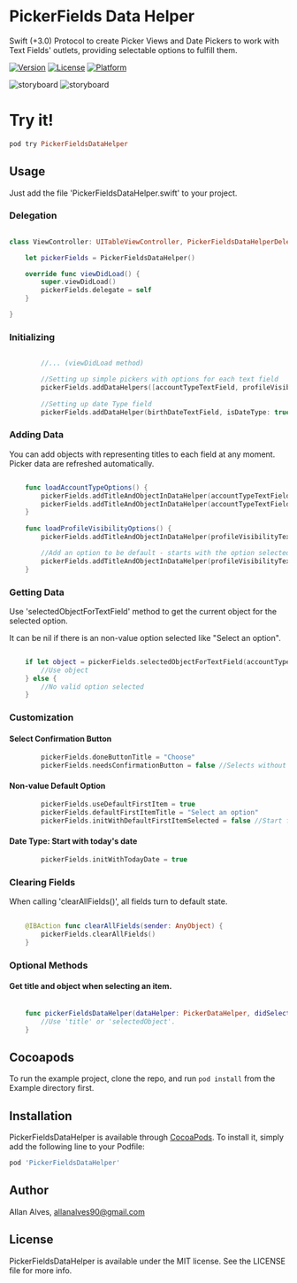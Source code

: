 # PickerFields Data Helper

Swift (+3.0) Protocol to create Picker Views and Date Pickers to work with Text Fields' outlets, providing selectable options to fulfill them.


[![Version](https://img.shields.io/cocoapods/v/PickerFieldsDataHelper.svg?style=flat)](http://cocoapods.org/pods/PickerFieldsDataHelper)
[![License](https://img.shields.io/cocoapods/l/PickerFieldsDataHelper.svg?style=flat)](http://cocoapods.org/pods/PickerFieldsDataHelper)
[![Platform](https://img.shields.io/cocoapods/p/PickerFieldsDataHelper.svg?style=flat)](http://cocoapods.org/pods/PickerFieldsDataHelper)

![storyboard](https://github.com/allanalves/PickerFieldsDataHelper/blob/master/Images/normal-picker.png?raw=true)
![storyboard](https://github.com/allanalves/PickerFieldsDataHelper/blob/master/Images/date-picker.png?raw=true)

# Try it!
```ruby
pod try PickerFieldsDataHelper
```

## Usage

Just add the file 'PickerFieldsDataHelper.swift' to your project.

### Delegation

```swift

class ViewController: UITableViewController, PickerFieldsDataHelperDelegate {

    let pickerFields = PickerFieldsDataHelper()

    override func viewDidLoad() {
        super.viewDidLoad()
        pickerFields.delegate = self
    }

}

```

### Initializing

```swift

		//... (viewDidLoad method)

        //Setting up simple pickers with options for each text field
        pickerFields.addDataHelpers([accountTypeTextField, profileVisibilityTextField])
        
        //Setting up date Type field
        pickerFields.addDataHelper(birthDateTextField, isDateType: true)

```

### Adding Data

You can add objects with representing titles to each field at any moment. Picker data are refreshed automatically.

```swift

    func loadAccountTypeOptions() {
        pickerFields.addTitleAndObjectInDataHelper(accountTypeTextField, title: "Normal User", object: 0)
        pickerFields.addTitleAndObjectInDataHelper(accountTypeTextField, title: "Admin", object: 1)
    }
    
    func loadProfileVisibilityOptions() {
        pickerFields.addTitleAndObjectInDataHelper(profileVisibilityTextField, title: "Private", object: "PRI")

        //Add an option to be default - starts with the option selected.
        pickerFields.addTitleAndObjectInDataHelper(profileVisibilityTextField, title: "Public", object: "PUB", isDefault: true)
    }

```

### Getting Data

Use 'selectedObjectForTextField' method to get the current object for the selected option.

It can be nil if there is an non-value option selected like "Select an option".

```swift

    if let object = pickerFields.selectedObjectForTextField(accountTypeTextField) {
    	//Use object
	} else {
		//No valid option selected
	}

```

### Customization

#### Select Confirmation Button

```swift
        pickerFields.doneButtonTitle = "Choose"
        pickerFields.needsConfirmationButton = false //Selects without tapping the button
```

#### Non-value Default Option

```swift
        pickerFields.useDefaultFirstItem = true
        pickerFields.defaultFirstItemTitle = "Select an option"
        pickerFields.initWithDefaultFirstItemSelected = false //Start fields with "Select an option" text
```

#### Date Type: Start with today's date

```swift
		pickerFields.initWithTodayDate = true
```

### Clearing Fields

When calling 'clearAllFields()', all fields turn to default state. 

```swift
        
    @IBAction func clearAllFields(sender: AnyObject) {
        pickerFields.clearAllFields()
    }

```

### Optional Methods

#### Get title and object when selecting an item.

```swift
        
    func pickerFieldsDataHelper(dataHelper: PickerDataHelper, didSelectObject selectedObject: AnyObject?, withTitle title: String?) {
        //Use 'title' or 'selectedObject'.
    }
```

## Cocoapods

To run the example project, clone the repo, and run `pod install` from the Example directory first.

## Installation

PickerFieldsDataHelper is available through [CocoaPods](http://cocoapods.org). To install
it, simply add the following line to your Podfile:

```ruby
pod 'PickerFieldsDataHelper'
```

## Author

Allan Alves, allanalves90@gmail.com

## License

PickerFieldsDataHelper is available under the MIT license. See the LICENSE file for more info.
